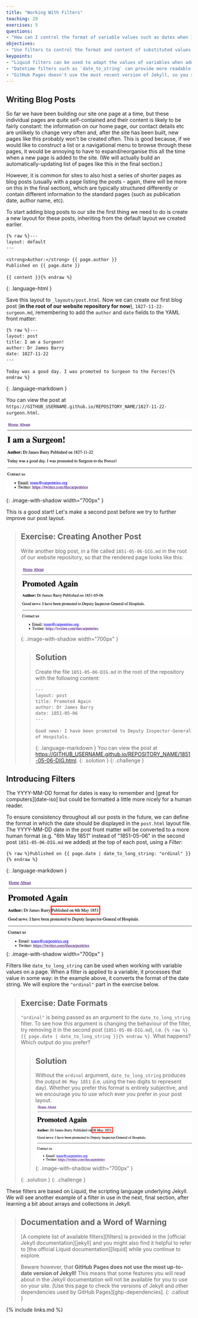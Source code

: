 ```yaml
---
title: "Working With Filters"
teaching: 20
exercises: 5
questions:
- "How can I control the format of variable values such as dates when I insert them into a page?"
objectives:
- "Use filters to control the format and content of substituted values."
keypoints:
- "Liquid filters can be used to adapt the values of variables when adding them into your pages."
- "Datetime filters such as `date_to_string` can provide more readable timestamps on your pages and posts."
- "GitHub Pages doesn't use the most recent version of Jekyll, so you should avoid the features added most recently."
---
```


## Writing Blog Posts

So far we have been building our site one page at a time,
but these individual pages are quite self-contained and their content
is likely to be fairly constant:
the information on our home page, our contact details etc
are unlikely to change very often and,
after the site has been built,
new pages like this probably won't be created often.
This is good because,
if we would like to construct a list or a navigational menu
to browse through these pages,
it would be annoying to have to expand/reorganise this all the time
when a new page is added to the site.
(We will actually build an automatically-updating list of pages like this in the final section.)

However, it is common for sites to also host a series of shorter pages
as blog posts
(usually with a page listing the posts - again,
there will be more on this in the final section),
which are typically structured differently or contain different information
to the standard pages (such as publication date, author name, etc).

To start adding blog posts to our site
the first thing we need to do is create a new layout for these posts,
inheriting from the default layout we created earlier.

~~~
{% raw %}---
layout: default
---

<strong>Author:</strong> {{ page.author }}
Published on {{ page.date }}

{{ content }}{% endraw %}
~~~
{: .language-html }

Save this layout to `_layouts/post.html`.
Now we can create our first blog post (**in the root of our website repository for now**), `1827-11-22-surgeon.md`,
remembering to add the `author` and `date` fields
to the YAML front matter:

~~~
{% raw %}---
layout: post
title: I am a Surgeon!
author: Dr James Barry
date: 1827-11-22
---

Today was a good day. I was promoted to Surgeon to the Forces!{% endraw %}
~~~
{: .language-markdown }

You can view the post at `https://GITHUB_USERNAME.github.io/REPOSITORY_NAME/1827-11-22-surgeon.html`.

![Blog post '1827-11-22'](../fig/filters_post_1827-11-22_surgeon.png){: .image-with-shadow width="700px" }

This is a good start! Let's make a second post before we try to further improve
our post layout.

> ## Exercise: Creating Another Post
>
> Write another blog post, in a file called `1851-05-06-DIG.md` in the root of our website repository,
> so that the rendered page looks like this:
>
> ![Blog post '1851-05-06'](../fig/filters_post_1851-05-06_DIG.png){: .image-with-shadow width="700px" }
>
> > ## Solution
> > Create the file `1851-05-06-DIG.md` in the root of the repository with the following content:
> > ~~~
> > ---
> > layout: post
> > title: Promoted Again
> > author: Dr James Barry
> > date: 1851-05-06
> > ---
> >
> > Good news: I have been promoted to Deputy Inspector-General of Hospitals.
> > ~~~
> > {: .language-markdown }
> > You can view the post at https://GITHUB_USERNAME.github.io/REPOSITORY_NAME/1851-05-06-DIG.html.
> {: .solution }
{: .challenge }


## Introducing Filters

The YYYY-MM-DD format for dates is easy to remember and
[great for computers][date-iso]
but could be formatted a little more nicely for a human reader.

To ensure consistency throughout all our posts in the future,
we can define the format in which the date should be displayed in the `post.html`
layout file.
The YYYY-MM-DD date in the post front matter will be converted to
a more human format (e.g. "6th May 1851" instead of "1851-05-06" in the second post `1851-05-06-DIG.md` we added) at the top of each post,
using a _Filter_:

~~~
{% raw %}Published on {{ page.date | date_to_long_string: "ordinal" }}{% endraw %}
~~~
{: .language-markdown }

![Blog post '1851-05-06' with human readable date using ordinal parameter](../fig/filters_post_1851-05-06_DIG_ordinal.png){: .image-with-shadow width="700px" }

Filters like `date_to_long_string` can be used when
working with variable values on a page.
When a filter is applied to a variable, it processes that value in some way:
in the example above, it converts the format of the date string.
We will explore the `"ordinal"` part in the exercise below.


> ## Exercise: Date Formats
>
> `"ordinal"` is being passed as an argument to the `date_to_long_string` filter.
> To see how this argument is changing the behaviour of the filter,
> try removing it in the second post (`1851-05-06-DIG.md`), i.e.
> `{% raw %}{{ page.date | date_to_long_string }}{% endraw %}`.
> What happens?
> Which output do you prefer?
>
> > ## Solution
> >
> > Without the `ordinal` argument, `date_to_long_string` produces the output
> > `06 May 1851` (i.e. using the two digits to represent day).
> > Whether you prefer this format is entirely subjective,
> > and we encourage you to use which ever you prefer in your post layout.
> > ![Blog post '1851-05-06' with human readable date without ordinal parameter](../fig/filters_post_1851-05-06_DIG_without_ordinal.png){: .image-with-shadow width="700px" }
> >
> {: .solution }
{: .challenge }

These filters are based on Liquid,
the scripting language underlying Jekyll.
We will see another example of a filter in use in the next, final section,
after learning a bit about arrays and collections in Jekyll.

> ## Documentation and a Word of Warning
> [A complete list of available filters][filters]
> is provided in the [official Jekyll documentation][jekyll]
> and you might also find it helpful to refer to
> [the official Liquid documentation][liquid]
> while you continue to explore.
>
> Beware however, that
> **GitHub Pages does not use the most up-to-date version of Jekyll!**
> This means that some features you will read about in the Jekyll documentation
> will not be available for you to use on your site.
> [Use this page to check the versions of Jekyll and other dependencies used by GitHub Pages][ghp-dependencies].
{: .callout }

{% include links.md %}
